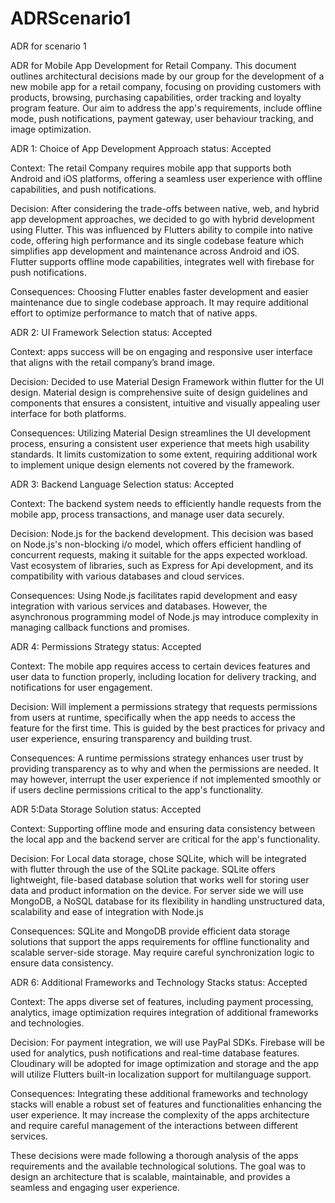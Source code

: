 # ADRScenario1
ADR for scenario 1



ADR for Mobile App Development for Retail Company. This document outlines architectural decisions made by our group for the development of a new mobile app for a retail company, focusing on providing customers with products, browsing, purchasing capabilities, order tracking and loyalty program feature. Our aim to address the app's requirements, include offline mode, push notifications, payment gateway, user behaviour tracking, and image optimization.




ADR 1: Choice of App Development Approach 
status: Accepted

Context: The retail Company requires mobile app that supports both Android and iOS platforms, offering a seamless user experience with offline capabilities, and push notifications.

Decision: After considering the trade-offs between native, web, and hybrid app development approaches, we decided to go with hybrid development using Flutter. This was influenced by Flutters ability to compile into native code, offering high performance and its single codebase feature which simplifies app development and maintenance across Android and iOS. Flutter supports offline mode capabilities, integrates well with firebase for push notifications.

Consequences: Choosing Flutter enables faster development and easier maintenance due to single codebase approach. It may require additional effort to optimize performance to match that of native apps.




ADR 2: UI Framework Selection 
status: Accepted

Context: apps success will be on engaging and responsive user interface that aligns with the retail company’s brand image.

Decision: Decided to use Material Design Framework within flutter for the UI design. Material design is comprehensive suite of design guidelines and components that ensures a consistent, intuitive and visually appealing user interface for both platforms.

Consequences: Utilizing Material Design streamlines the UI development process, ensuring a consistent user experience that meets high usability standards. It limits customization to some extent, requiring additional work to implement unique design elements not covered by the framework.



ADR 3: Backend Language Selection 
status: Accepted

Context: The backend system needs to efficiently handle requests from the mobile app, process transactions, and manage user data securely.

Decision: Node.js for the backend development. This decision was based on Node.js's non-blocking i/o model, which offers efficient handling of concurrent requests, making it suitable for the apps expected workload. Vast ecosystem of libraries, such as Express for Api development, and its compatibility with various databases and cloud services.

Consequences: Using Node.js facilitates rapid development and easy integration with various services and databases. However, the asynchronous programming model of Node.js may introduce complexity in managing callback functions and promises.



ADR 4: Permissions Strategy 
status: Accepted

Context: The mobile app requires access to certain devices features and user data to function properly, including location for delivery tracking, and notifications for user engagement.

Decision: Will implement a permissions strategy that requests permissions from users at runtime, specifically when the app needs to access the feature for the first time. This is guided by the best practices for privacy and user experience, ensuring transparency and building trust.

Consequences: A runtime permissions strategy enhances user trust by providing transparency as to why and when the permissions are needed. It may however, interrupt the user experience if not implemented smoothly or if users decline permissions critical to the app's functionality.





ADR 5:Data Storage Solution 
status: Accepted

Context: Supporting offline mode and ensuring data consistency between the local app and the backend server are critical for the app's functionality.

Decision: For Local data storage, chose SQLite, which will be integrated with flutter through the use of the SQLite package. SQLite offers lightweight, file-based database solution that works well for storing user data and product information on the device. For server side we will use MongoDB, a NoSQL database for its flexibility in handling unstructured data, scalability and ease of integration with Node.js

Consequences: SQLite and MongoDB provide efficient data storage solutions that support the apps requirements for offline functionality and scalable server-side storage. May require careful synchronization logic to ensure data consistency.




ADR 6: Additional Frameworks and Technology Stacks 
status: Accepted

Context: The apps diverse set of features, including payment processing, analytics, image optimization requires integration of additional frameworks and technologies.

Decision: For payment integration, we will use PayPal SDKs. Firebase will be used for analytics, push notifications and real-time database features. Cloudinary will be adopted for image optimization and storage and the app will utilize Flutters built-in localization support for multilanguage support.

Consequences: Integrating these additional frameworks and technology stacks will enable a robust set of features and functionalities enhancing the user experience. It may increase the complexity of the apps architecture and require careful management of the interactions between different services.




These decisions were made following a thorough analysis of the apps requirements and the available technological solutions. The goal was to design an architecture that is scalable, maintainable, and provides a seamless and engaging user experience.

